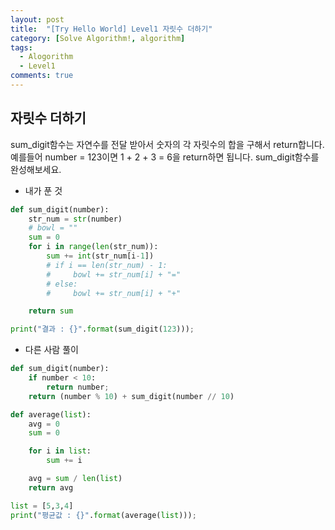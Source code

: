```yaml
---
layout: post
title:  "[Try Hello World] Level1 자릿수 더하기"
category: [Solve Algorithm!, algorithm]
tags:
  - Alogorithm
  - Level1
comments: true
---
```


## 자릿수 더하기
sum_digit함수는 자연수를 전달 받아서 숫자의 각 자릿수의 합을 구해서 return합니다.
예를들어 number = 123이면 1 + 2 + 3 = 6을 return하면 됩니다.
sum_digit함수를 완성해보세요.

- 내가 푼 것

```python
def sum_digit(number):
    str_num = str(number)
    # bowl = ""
    sum = 0
    for i in range(len(str_num)):
        sum += int(str_num[i-1])
        # if i == len(str_num) - 1:
        #     bowl += str_num[i] + "="
        # else:
        #     bowl += str_num[i] + "+"

    return sum

print("결과 : {}".format(sum_digit(123)));
```

- 다른 사람 풀이

```python
def sum_digit(number):
    if number < 10:
        return number;
    return (number % 10) + sum_digit(number // 10)
```

```python
def average(list):
    avg = 0
    sum = 0

    for i in list:
    	sum += i

    avg = sum / len(list)
    return avg

list = [5,3,4]
print("평균값 : {}".format(average(list)));
```

